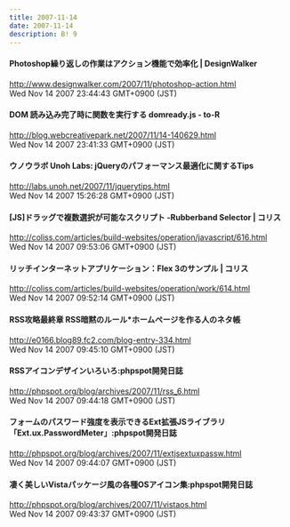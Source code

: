 ```yaml
---
title: 2007-11-14
date: 2007-11-14
description: B! 9
---
```


#### Photoshop繰り返しの作業はアクション機能で効率化 | DesignWalker
http://www.designwalker.com/2007/11/photoshop-action.html<br>
Wed Nov 14 2007 23:44:43 GMT+0900 (JST)<br>


#### DOM 読み込み完了時に関数を実行する domready.js - to-R
http://blog.webcreativepark.net/2007/11/14-140629.html<br>
Wed Nov 14 2007 23:41:33 GMT+0900 (JST)<br>


#### ウノウラボ Unoh Labs: jQueryのパフォーマンス最適化に関するTips
http://labs.unoh.net/2007/11/jquerytips.html<br>
Wed Nov 14 2007 15:26:28 GMT+0900 (JST)<br>


####   [JS]ドラッグで複数選択が可能なスクリプト -Rubberband Selector | コリス
http://coliss.com/articles/build-websites/operation/javascript/616.html<br>
Wed Nov 14 2007 09:53:06 GMT+0900 (JST)<br>


####   リッチインターネットアプリケーション：Flex 3のサンプル | コリス
http://coliss.com/articles/build-websites/operation/work/614.html<br>
Wed Nov 14 2007 09:52:14 GMT+0900 (JST)<br>


#### RSS攻略最終章 RSS暗黙のルール*ホームページを作る人のネタ帳
http://e0166.blog89.fc2.com/blog-entry-334.html<br>
Wed Nov 14 2007 09:45:10 GMT+0900 (JST)<br>


#### RSSアイコンデザインいろいろ:phpspot開発日誌
http://phpspot.org/blog/archives/2007/11/rss_6.html<br>
Wed Nov 14 2007 09:44:18 GMT+0900 (JST)<br>


#### フォームのパスワード強度を表示できるExt拡張JSライブラリ「Ext.ux.PasswordMeter」:phpspot開発日誌
http://phpspot.org/blog/archives/2007/11/extjsextuxpassw.html<br>
Wed Nov 14 2007 09:44:07 GMT+0900 (JST)<br>


#### 凄く美しいVistaパッケージ風の各種OSアイコン集:phpspot開発日誌
http://phpspot.org/blog/archives/2007/11/vistaos.html<br>
Wed Nov 14 2007 09:43:37 GMT+0900 (JST)<br>


